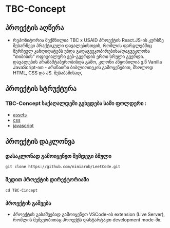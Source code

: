 # TBC-Concept

## პროექტის აღწერა 
* რეპოზიტორია შექმნილია TBC x USAID პროექტის React.JS-ის კურსზე შესარჩევი პრაქტიკული დავალებისთვის, რომლის ფარგლებშიც შერჩეულ კანდიდატებს უნდა გადაგვეკოპირებინა/დაგვეკლონა "თიბისის" ოფიციალური ვებ-გვერდის ერთი სრული გვერდი. დავალების არამაშტაბურობისდა გამო, კლონი აწყობილია ე.წ Vanilla JavaScript-ით - არანაირი ბიბლიოთეკის გამოყენებით, მხოლოდ HTML, CSS და JS. შესაბამისად,



## პროექტის სტრუქტურა 

### TBC-Concept საქაღალდეში გვხვდება სამი ფოლდერი : 

* [assets](https://github.com/niniarob/TBC-Concept/tree/main/assets)
* [css](https://github.com/niniarob/TBC-Concept/tree/main/css)
* [javascript](https://github.com/niniarob/TBC-Concept/tree/main/javascript)



## პროექტის დაკლონვა
### დასაკლონად გამოიყენეთ შემდეგი ბმული 
```
git clone https://github.com/niniarob/LeetCode.git
```
### შედით პროექტის დირექტორიაში
```
cd TBC-Cincept
```
### პროექტის გაშვება 

* პროექტის გასაშვებად გამოიყენეთ VSCode-ის extension (Live Server), რომლის მეშვეობითაც
პროექტს დასტარტავთ development mode-ში.
